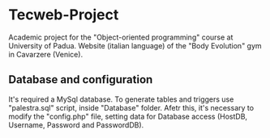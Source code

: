 # Tecweb-Project
Academic project for the "Object-oriented programming" course at University of Padua.
Website (italian language) of the "Body Evolution" gym in Cavarzere (Venice).
## Database and configuration
It's required a MySql database. To generate tables and triggers use "palestra.sql" script, inside "Database" folder. Afetr this, it's necessary to modify the "config.php" file, setting data for Database access (HostDB, Username, Password and PasswordDB).
